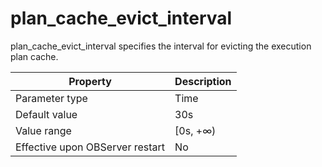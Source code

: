 plan_cache_evict_interval 
==============================================

plan_cache_evict_interval specifies the interval for evicting the execution plan cache. 


|          **Property**           | **Description** |
|---------------------------------|-----------------|
| Parameter type                  | Time            |
| Default value                   | 30s             |
| Value range                     | \[0s, +∞)       |
| Effective upon OBServer restart | No              |



